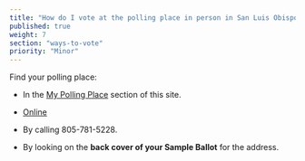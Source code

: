 ```yaml
---
title: "How do I vote at the polling place in person in San Luis Obispo County?"
published: true
weight: 7
section: "ways-to-vote"
priority: "Minor"
---
```


Find your polling place:  

- In the [My Polling Place](#section-my-polling-place) section of this site.  

- [Online](https://clerk.slocounty.ca.gov/pollingplace/)  

- By calling 805-781-5228.  

- By looking on the **back cover of your Sample Ballot** for the address.  
